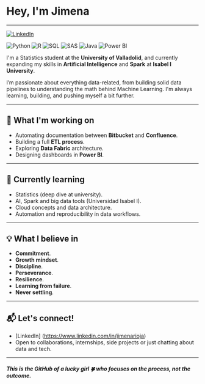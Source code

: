 # Hey, I'm Jimena

---
[![LinkedIn](https://img.shields.io/badge/LinkedIn-FF80AB?style=for-the-badge&logo=linkedin&logoColor=white)](https://www.linkedin.com/in/jimenarioja)


![Python](https://img.shields.io/badge/Python-FFD3E0?style=for-the-badge&logo=python&logoColor=white)
![R](https://img.shields.io/badge/R-FFD3E0?style=for-the-badge&logo=r&logoColor=white)
![SQL](https://img.shields.io/badge/SQL-FFD3E0?style=for-the-badge&logo=postgresql&logoColor=white)
![SAS](https://img.shields.io/badge/SAS-FFD3E0?style=for-the-badge&logo=sas&logoColor=white)
![Java](https://img.shields.io/badge/Java-FFD3E0?style=for-the-badge&logo=java&logoColor=white)
![Power BI](https://img.shields.io/badge/Power%20BI-FFD3E0?style=for-the-badge&logo=powerbi&logoColor=white)


I'm a Statistics student at the **University of Valladolid**, and currently expanding my skills in **Artificial Intelligence** and **Spark** at **Isabel I University**.

I’m passionate about everything data-related, from building solid data pipelines to understanding the math behind Machine Learning. I'm always learning, building, and pushing myself a bit further.

---

## 🚀 What I'm working on

- Automating documentation between **Bitbucket** and **Confluence**.
- Building a full **ETL process**.
- Exploring **Data Fabric** architecture.
- Designing dashboards in **Power BI**.

---

## 🧠 Currently learning

- Statistics (deep dive at university).
- AI, Spark and big data tools (Universidad Isabel I).
- Cloud concepts and data architecture.
- Automation and reproducibility in data workflows.

---

## 💡 What I believe in

- **Commitment**.
- **Growth mindset**.
- **Discipline**.
- **Perseverance**.
- **Resilience**.
- **Learning from failure**.
- **Never settling**.

---

## 📬 Let's connect!

- [LinkedIn] (https://www.linkedin.com/in/jimenarioja)
- Open to collaborations, internships, side projects or just chatting about data and tech.

---

##### This is the GitHub of a lucky girl 🍀 who focuses on the process, not the outcome.

<!--
**jimenarioja/jimenarioja** is a ✨ _special_ ✨ repository because its `README.md` (this file) appears on your GitHub profile.

Here are some ideas to get you started:

- 🔭 I’m currently working on ...
- 🌱 I’m currently learning ...
- 👯 I’m looking to collaborate on ...
- 🤔 I’m looking for help with ...
- 💬 Ask me about ...
- 📫 How to reach me: ...
- 😄 Pronouns: ...
- ⚡ Fun fact: ...
-->
